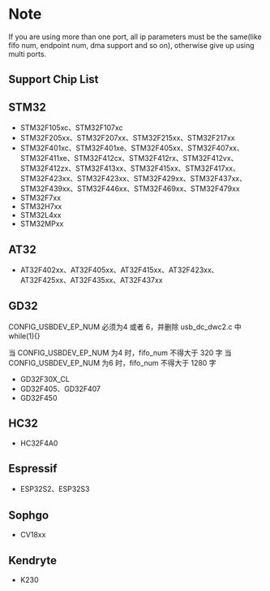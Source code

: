 # Note

If you are using more than one port, all ip parameters must be the same(like fifo num, endpoint num, dma support and so on), otherwise give up using multi ports.

## Support Chip List

## STM32

- STM32F105xc、STM32F107xc
- STM32F205xx、STM32F207xx、STM32F215xx、STM32F217xx
- STM32F401xc、STM32F401xe、STM32F405xx、STM32F407xx、STM32F411xe、STM32F412cx、STM32F412rx、STM32F412vx、STM32F412zx、STM32F413xx、STM32F415xx、STM32F417xx、STM32F423xx、STM32F423xx、STM32F429xx、STM32F437xx、STM32F439xx、STM32F446xx、STM32F469xx、STM32F479xx
- STM32F7xx
- STM32H7xx
- STM32L4xx
- STM32MPxx

## AT32

- AT32F402xx、AT32F405xx、AT32F415xx、AT32F423xx、AT32F425xx、AT32F435xx、AT32F437xx

## GD32

CONFIG_USBDEV_EP_NUM 必须为4 或者 6，并删除 usb_dc_dwc2.c 中 while(1){}

当 CONFIG_USBDEV_EP_NUM 为4 时，fifo_num 不得大于 320 字
当 CONFIG_USBDEV_EP_NUM 为6 时，fifo_num 不得大于 1280 字

- GD32F30X_CL
- GD32F405、GD32F407
- GD32F450

## HC32

- HC32F4A0

## Espressif

- ESP32S2、ESP32S3

## Sophgo

- CV18xx

## Kendryte

- K230
